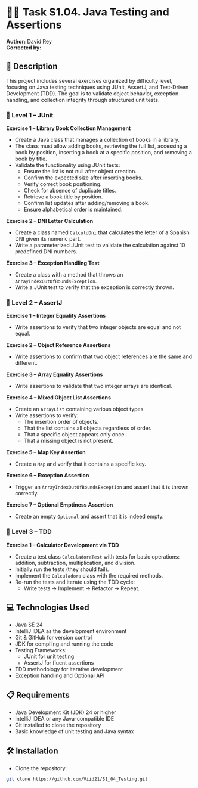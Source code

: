 # 🧑‍💻 Task S1.04. Java Testing and Assertions  
**Author:** David Rey  
**Corrected by:**  

## 📄 Description  
This project includes several exercises organized by difficulty level, focusing on Java testing techniques using JUnit, AssertJ, and Test-Driven Development (TDD). The goal is to validate object behavior, exception handling, and collection integrity through structured unit tests.

### 🔹 Level 1 – JUnit  
**Exercise 1 – Library Book Collection Management**  
- Create a Java class that manages a collection of books in a library.  
- The class must allow adding books, retrieving the full list, accessing a book by position, inserting a book at a specific position, and removing a book by title.  
- Validate the functionality using JUnit tests:  
  - Ensure the list is not null after object creation.  
  - Confirm the expected size after inserting books.  
  - Verify correct book positioning.  
  - Check for absence of duplicate titles.  
  - Retrieve a book title by position.  
  - Confirm list updates after adding/removing a book.  
  - Ensure alphabetical order is maintained.

**Exercise 2 – DNI Letter Calculation**  
- Create a class named `CalculoDni` that calculates the letter of a Spanish DNI given its numeric part.  
- Write a parameterized JUnit test to validate the calculation against 10 predefined DNI numbers.

**Exercise 3 – Exception Handling Test**  
- Create a class with a method that throws an `ArrayIndexOutOfBoundsException`.  
- Write a JUnit test to verify that the exception is correctly thrown.

### 🔹 Level 2 – AssertJ  
**Exercise 1 – Integer Equality Assertions**  
- Write assertions to verify that two integer objects are equal and not equal.

**Exercise 2 – Object Reference Assertions**  
- Write assertions to confirm that two object references are the same and different.

**Exercise 3 – Array Equality Assertions**  
- Write assertions to validate that two integer arrays are identical.

**Exercise 4 – Mixed Object List Assertions**  
- Create an `ArrayList` containing various object types.  
- Write assertions to verify:  
  - The insertion order of objects.  
  - That the list contains all objects regardless of order.  
  - That a specific object appears only once.  
  - That a missing object is not present.

**Exercise 5 – Map Key Assertion**  
- Create a `Map` and verify that it contains a specific key.

**Exercise 6 – Exception Assertion**  
- Trigger an `ArrayIndexOutOfBoundsException` and assert that it is thrown correctly.

**Exercise 7 – Optional Emptiness Assertion**  
- Create an empty `Optional` and assert that it is indeed empty.

### 🔹 Level 3 – TDD  
**Exercise 1 – Calculator Development via TDD**  
- Create a test class `CalculadoraTest` with tests for basic operations: addition, subtraction, multiplication, and division.  
- Initially run the tests (they should fail).  
- Implement the `Calculadora` class with the required methods.  
- Re-run the tests and iterate using the TDD cycle:  
  - Write tests → Implement → Refactor → Repeat.

## 💻 Technologies Used  
- Java SE 24  
- IntelliJ IDEA as the development environment  
- Git & GitHub for version control  
- JDK for compiling and running the code  
- Testing Frameworks:  
  - JUnit for unit testing  
  - AssertJ for fluent assertions  
- TDD methodology for iterative development  
- Exception handling and Optional API

## 📋 Requirements  
- Java Development Kit (JDK) 24 or higher  
- IntelliJ IDEA or any Java-compatible IDE  
- Git installed to clone the repository  
- Basic knowledge of unit testing and Java syntax

## 🛠️ Installation  
- Clone the repository:  
```bash
git clone https://github.com/Viid21/S1_04_Testing.git
